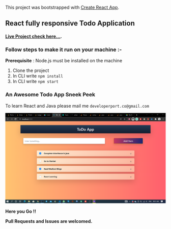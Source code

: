 This project was bootstrapped with [Create React App](https://github.com/facebook/create-react-app).

## React fully responsive Todo Application


#### [Live Project check here...]().


### Follow steps to make it run on your machine :-
**Prerequisite** : Node.js must be installed on the machine
1. Clone the project
2. In CLI write `npm install`
3. In CLI write `npm start`

### An Awesome Todo App Sneek Peek
To learn React and Java please mail me `developerport.co@gmail.com`

![GitHub Logo](/public/image.PNG)


**Here you Go !!**


**Pull Requests and Issues are welcomed.**
